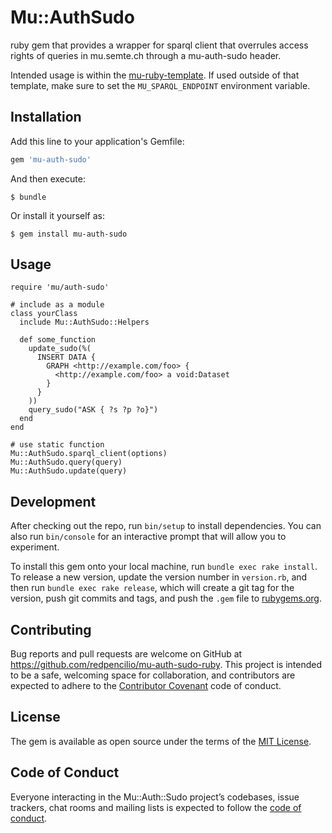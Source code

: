 # Mu::AuthSudo
ruby gem that provides a wrapper for sparql client that overrules access rights of queries in mu.semte.ch through a mu-auth-sudo header.

Intended usage is within the [mu-ruby-template](https://github.com/mu-semtech/mu-ruby-template). If used outside of that template, make sure to set the `MU_SPARQL_ENDPOINT` environment variable.

## Installation

Add this line to your application's Gemfile:

```ruby
gem 'mu-auth-sudo'
```

And then execute:

    $ bundle

Or install it yourself as:

    $ gem install mu-auth-sudo

## Usage

```
require 'mu/auth-sudo'

# include as a module
class yourClass
  include Mu::AuthSudo::Helpers
  
  def some_function
    update_sudo(%(
      INSERT DATA { 
        GRAPH <http://example.com/foo> { 
          <http://example.com/foo> a void:Dataset
        }
      }
    ))
    query_sudo("ASK { ?s ?p ?o}")
  end
end

# use static function
Mu::AuthSudo.sparql_client(options)
Mu::AuthSudo.query(query)
Mu::AuthSudo.update(query)
```

## Development

After checking out the repo, run `bin/setup` to install dependencies. You can also run `bin/console` for an interactive prompt that will allow you to experiment.

To install this gem onto your local machine, run `bundle exec rake install`. To release a new version, update the version number in `version.rb`, and then run `bundle exec rake release`, which will create a git tag for the version, push git commits and tags, and push the `.gem` file to [rubygems.org](https://rubygems.org).

## Contributing

Bug reports and pull requests are welcome on GitHub at https://github.com/redpencilio/mu-auth-sudo-ruby. This project is intended to be a safe, welcoming space for collaboration, and contributors are expected to adhere to the [Contributor Covenant](http://contributor-covenant.org) code of conduct.

## License

The gem is available as open source under the terms of the [MIT License](https://opensource.org/licenses/MIT).

## Code of Conduct

Everyone interacting in the Mu::Auth::Sudo project’s codebases, issue trackers, chat rooms and mailing lists is expected to follow the [code of conduct](https://github.com/redpencilio/mu-auth-sudo-ruby/blob/master/CODE_OF_CONDUCT.md).
